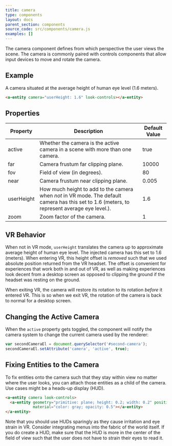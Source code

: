 ```yaml
---
title: camera
type: components
layout: docs
parent_section: components
source_code: src/components/camera.js
examples: []
---
```


The camera component defines from which perspective the user views the scene.
The camera is commonly paired with controls components that allow input devices
to move and rotate the camera.

## Example

A camera situated at the average height of human eye level (1.6 meters).

```html
<a-entity camera="userHeight: 1.6" look-controls></a-entity>
```

## Properties

| Property   | Description                                                                                                                     | Default Value |
|------------|---------------------------------------------------------------------------------------------------------------------------------|---------------|
| active     | Whether the camera is the active camera in a scene with more than one camera.                                             | true          |
| far        | Camera frustum far clipping plane.                                                                                              | 10000         |
| fov        | Field of view (in degrees).                                                                                                     | 80            |
| near       | Camera frustum near clipping plane.                                                                                             | 0.005         |
| userHeight | How much height to add to the camera when *not* in VR mode. The default camera has this set to 1.6 (meters, to represent average eye level.). | 1.6             |
| zoom       | Zoom factor of the camera.                                                                                                      | 1             |

## VR Behavior

When not in VR mode, `userHeight` translates the camera up to approximate
average height of human eye level. The injected camera has this set to 1.6
(meters). When entering VR, this height offset is *removed* such that we used
absolute position returned from the VR headset. The offset is convenient for
experiences that work both in and out of VR, as well as making experiences look
decent from a desktop screen as opposed to clipping the ground if the headset
was resting on the ground.

When exiting VR, the camera will restore its rotation to its rotation *before*
it entered VR. This is so when we exit VR, the rotation of the camera is back
to normal for a desktop screen.

## Changing the Active Camera

When the `active` property gets toggled, the component will notify the camera system
to change the current camera used by the renderer:

```js
var secondCameraEl = document.querySelector('#second-camera');
secondCameraEl.setAttribute('camera', 'active', true);
```

## Fixing Entities to the Camera

To fix entities onto the camera such that they stay within view no matter where
the user looks, you can attach those entities as a child of the camera. Use
cases might be a heads-up display (HUD).

```html
<a-entity camera look-controls>
  <a-entity geometry="primitive: plane; height: 0.2; width: 0.2" position="0 0 -1"
            material="color: gray; opacity: 0.5"></a-entity>
</a-entity>
```

Note that you should use HUDs sparingly as they cause irritation and eye strain
in VR. Consider integrating menus into the fabric of the world itself. If you
do create a HUD, make sure that the HUD is more in the center of the field of
view such that the user does not have to strain their eyes to read it.
